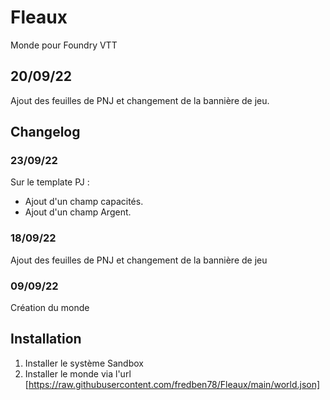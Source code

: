 # Fleaux

Monde pour Foundry VTT

## 20/09/22

Ajout des feuilles de PNJ et changement de la bannière de jeu.

## Changelog

### 23/09/22

Sur le template PJ :

- Ajout d'un champ capacités.
- Ajout d'un champ Argent.

### 18/09/22

Ajout des feuilles de PNJ et changement de la bannière de jeu

### 09/09/22

Création du monde

## Installation

1. Installer le système Sandbox
2. Installer le monde via l'url [https://raw.githubusercontent.com/fredben78/Fleaux/main/world.json]
